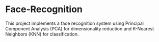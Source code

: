 # Face-Recognition
This project implements a face recognition system using Principal Component Analysis (PCA) for dimensionality reduction and K-Nearest Neighbors (KNN) for classification.
